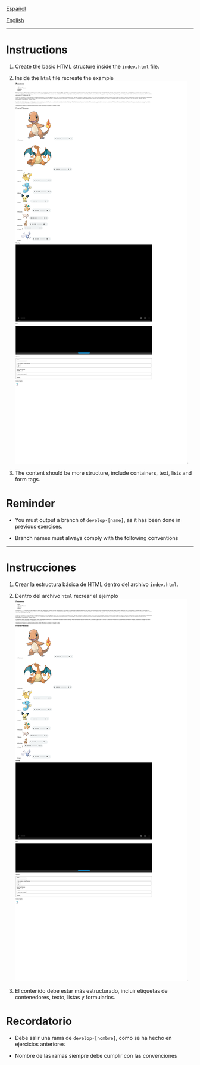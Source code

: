 [Español](#Instrucciones)

[English](#Instructions)

---

# Instructions

1. Create the basic HTML structure inside the `index.html` file.

2. Inside the `html` file recreate the example ![example](assets/example.png).

3. The content should be more structure, include containers, text, lists and form tags.

# Reminder

- You must output a branch of `develop-[name]`, as it has been done in previous exercises.

- Branch names must always comply with the following conventions

---

# Instrucciones

1. Crear la estructura básica de HTML dentro del archivo `index.html`.

2. Dentro del archivo `html` recrear el ejemplo ![example](assets/example.png).

3. El contenido debe estar más estructurado, incluir etiquetas de contenedores, texto, listas y formularios.

# Recordatorio

- Debe salir una rama de `develop-[nombre]`, como se ha hecho en ejercicios anteriores

- Nombre de las ramas siempre debe cumplir con las convenciones
